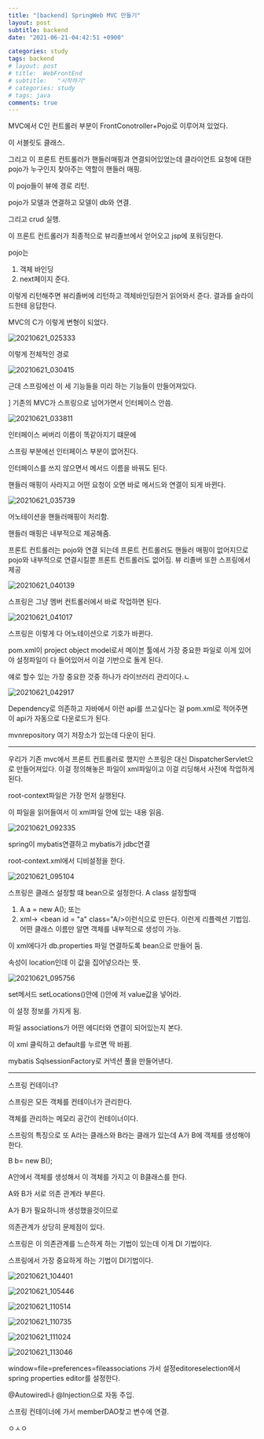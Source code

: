 ```yaml
---
title: "[backend] SpringWeb MVC 만들기"
layout: post
subtitle: backend
date: "2021-06-21-04:42:51 +0900"

categories: study
tags: backend
# layout: post
# title:  WebFrontEnd
# subtitle:   "시작하기"
# categories: study
# tags: java
comments: true
---
```



MVC에서 C인 컨트롤러 부분이
FrontConotroller+Pojo로 이루어져 있었다.


이 서블릿도 클래스.


그리고 이 프론트 컨트롤러가 핸들러매핑과 연결되어있었는데 클라이언트 요청에 대한 pojo가 누구인지 찾아주는 역할이 핸들러 매핑.

이 pojo들이 뷰에 경로 리턴.


pojo가 모델과 연결하고 모델이 db와 연결.

그리고 crud 실행.

이 프론트 컨트롤러가 최종적으로 뷰리졸브에서 얻어오고 jsp에 포워딩한다.

pojo는
1. 객체 바인딩
2. next페이지 준다.

이렇게 리턴해주면 뷰리졸버에 리턴하고 객체바인딩한거 읽어와서 준다. 결과를 슬라이드한테 응답한다.

MVC의 C가 이렇게 변형이 되었다.

![20210621_025333](/assets/20210621_025333.png)

이렇게 전체적인 경로


![20210621_030415](/assets/20210621_030415.png)

근데 스프링에선 이 세 기능들을 미리 하는 기능들이 만들어져있다.

]
기존의 MVC가 스프링으로 넘어가면서 인터페이스 안씀.

![20210621_033811](/assets/20210621_033811.png)

인터페이스 써버리 이름이 똑같아지기 떄문에

스프링 부분에선 인터페이스 부분이 없어진다.

인터페이스를 쓰지 않으면서 메서드 이름을 바꿔도 된다.

핸들러 매핑이 사라지고 어떤 요청이 오면 바로 메서드와 연결이 되게 바뀐다.

![20210621_035739](/assets/20210621_035739.png)

어노테이션을 핸들러매핑이 처리함.

핸들러 매핑은 내부적으로 제공해줌.

프론트 컨트롤러는 pojo와 연결 되는데 프론트 컨트롤러도 핸들러 매핑이 없어지므로 pojo와 내부적으로 연결시킬뿐 프론트 컨트롤러도 없어짐.
뷰 리졸버 또한 스프링에서 제공

![20210621_040139](/assets/20210621_040139.png)

스프링은 그냥 멤버 컨트롤러에서 바로 작업하면 된다.


![20210621_041017](/assets/20210621_041017.png)

스프링은 이렇게 다 어노테이션으로 기호가 바뀐다.



pom.xml이 project object model로서 메이븐 툴에서 가장 중요한 파일로 이게 있어야 설정파일이 다 들어있어서 이걸 기반으로 돌게 된다.

얘로 할수 있는 가장 중요한 것중 하나가 라이브러리 관리이다.ㄴ


![20210621_042917](/assets/20210621_042917.png)

Dependency로 의존하고 자바에서 이런 api를 쓰고싶다는 걸 pom.xml로 적어주면 이 api가 자동으로 다운로드가 된다.

mvnrepository 여기 저장소가 있는데 다운이 된다.


-------


우리가 기존 mvc에서 프론트 컨트롤러로 했지만 스프링은 대신 DispatcherServlet으로 만들어져있다. 이걸 정의해놓은 파일이 xml파일이고 이걸 리딩해서 사전에 작업하게 된다.

root-context파일은 가장 먼저 실행된다.

이 파일을 읽어들여서 이 xml파일 안에 있는 내용 읽음.

![20210621_092335](/assets/20210621_092335.png)


spring이 mybatis연결하고 mybatis가 jdbc연결

root-context.xml에서 디비설정을 한다.


![20210621_095104](/assets/20210621_095104.png)

스프링은 클래스 설정할 떄 bean으로 설정한다.
A class 설정할때
1) A a = new A(); 또는
2) xml-> <bean id = "a" class="A/>이런식으로 만든다.
이런게 리플렉션 기법임.
어떤 클래스 이름만 알면 객체를 내부적으로 생성이 가능.

이 xml에다가 db.properties 파일 연결하도록 bean으로 만들어 둠.

속성이 location인데 이 값을 집어넣으라는 뜻.

![20210621_095756](/assets/20210621_095756.png)

set메서드 setLocations()안에 ()안에 저 value값을 넣어라.

이 설정 정보를 가지게 됨.


파일 associations가 어떤 에디터와 연결이 되어있는지 본다.

이 xml 클릭하고 default를 누르면 딱 바뀜.


mybatis SqlsessionFactory로 커넥션 풀을 만들어낸다.

------

스프링 컨테이너?

스프링은 모든 객체를 컨테이너가 관리한다.

객체를 관리하는 메모리 공간이 컨테이너이다.

스프링의 특징으로 또 A라는 클래스와 B라는 클래가 있는데 A가 B에 객체를 생성해야 한다.

B b= new B();

A안에서 객체를 생성해서 이 객체를 가지고 이  B클래스를 한다.

A와 B가 서로 의존 관계라 부른다.

A가 B가 필요하니까 생성했을것이므로

의존관계가 상당히 문제점이 있다.

스프링은 이 의존관계를 느슨하게 하는 기법이 있는데 이게 DI 기법이다.

스프링에서 가장 중요하게 하는 기법이 DI기법이다.

![20210621_104401](/assets/20210621_104401.png)

![20210621_105446](/assets/20210621_105446.png)

![20210621_110514](/assets/20210621_110514.png)

![20210621_110735](/assets/20210621_110735.png)


![20210621_111024](/assets/20210621_111024.png)

![20210621_113046](/assets/20210621_113046.png)


window=file=preferences=fileassociations 가서 설정editoreselection에서 spring properties editor를 설정한다.

@Autowired나 @Injection으로 자동 주입.

스프링 컨테이너에 가서 memberDAO찾고 변수에 연결.

ㅇㅅㅇ
